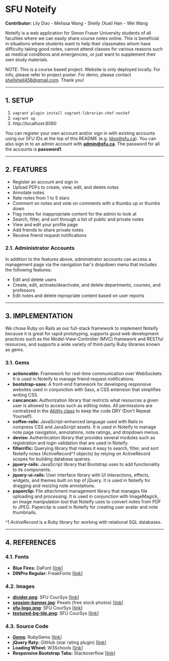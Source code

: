 # SFU Noteify

**Contributor:** Lily Doo - Melissa Wang - Shelly (Xue) Han - Wei Wang

Noteify is a web application for Simon Fraser University students of all faculties where we can easily share course notes online. This is beneficial in situations where students want to help their classmates whom have difficulty taking good notes, cannot attend classes for various reasons such as medical conditions and emergencies, or just want to supplement their own study materials.

NOTE: This is a course based project. Website is only deployed locally. For info, please refer to project poster. For demo, please contact shellshell456@gmail.com. Thank you!

---

## 1. SETUP

1. `vagrant plugin install vagrant-librarian-chef-nochef`
2. `vagrant up`
3. http://localhost:8080  

You can register your own account and/or sign in with existing accounts using our SFU IDs at the top of this README (e.g. ldoo@sfu.ca). You can also sign in to an admin account with **admin@sfu.ca**. The password for all the accounts is **password1**.

---

## 2. FEATURES

- Register an account and sign in
- Upload PDFs to create, view, edit, and delete notes
- Annotate notes
- Rate notes from 1 to 5 stars
- Comment on notes and vote on comments with a thumbs up or thumbs down
- Flag notes for inappropriate content for the admin to look at
- Search, filter, and sort through a list of public and private notes
- View and edit your profile page
- Add friends to share private notes
- Receive friend request notifications

### 2.1. Administrator Accounts

In addition to the features above, administrator accounts can access a management page via the navigation bar's dropdown menu that includes the following features:
- Edit and delete users
- Create, edit, activate/deactivate, and delete departments, courses, and professors
- Edit notes and delete inpropriate content based on user reports

---

## 3. IMPLEMENTATION

We chose Ruby on Rails as our full-stack framework to implement Noteify because it is great for rapid prototyping, supports good web development practices such as the Model-View-Controller (MVC) framework and RESTful resources, and supports a wide variety of third-party Ruby libraries known as gems.

### 3.1. Gems

- **actioncable:** Framework for real-time communication over WebSockets. It is used in Noteify to manage friend request notifications.
- **bootstrap-sass:** A front-end framework for developing responsive websites used in conjunction with Sass, a CSS extension that simplifies writing CSS.
- **cancancan:** Authorization library that restricts what resources a given user is allowed to access such as editing notes. All permissions are centralized in the [Ability class](/app/models/ability.rb) to keep the code DRY (Don’t Repeat Yourself).
- **coffee-rails:** JavaScript-enhanced language used with Rails to compress CSS and JavaScript assets. It is used in Noteify to manage note page navigation, annotations, note ratings, and dropdown menus.
- **devise:** Authentication library that provides several modules such as registration and login validation that are used in Noteify.
- **filterrific:** Querying library that makes it easy to search, filter, and sort Noteify notes (ActiveRecord^1 objects) by relying on ActiveRecord scopes for building database queries.
- **jquery-rails:** JavaScript library that Bootstrap uses to add functionality to its components.
- **jquery-ui-rails:** User interface library with UI interactions, effects, widgets, and themes built on top of jQuery. It is used in Noteify for dragging and resizing note annotations.
- **paperclip:** File attachment management library that manages file uploading and processing. It is used in conjunction with ImageMagick, an image manipulation tool that Noteify uses to convert notes from PDF to JPEG. Paperclip is used in Noteify for creating user avatar and note thumbnails.

^1 *ActiveRecord* is a Ruby library for working with relational SQL databases.

---

## 4. REFERENCES

### 4.1. Fonts
- **Blue Fires:** DaFont [[link](http://www.dafont.com/blue-fires.font)]
- **DINPro Regular:** FreakFonts [[link](http://freakfonts.com/free/dinproregular2320.html)]

### 4.2. Images
- [**divider.png**](/app/assets/images/divider.png): SFU CourSys [[link](https://cas.sfu.ca/cas/login)]
- [**session-banner.jpg**](/app/assets/images/session-banner.jpg): Pexels (free stock photos) [[link](https://static.pexels.com/photos/7096/people-woman-coffee-meeting.jpg)]
- [**sfu-logo.png**](/app/assets/images/sfu-logo.png): SFU CourSys [[link](https://cas.sfu.ca/cas/login)]
- [**textured-bg-tile.png**](/app/assets/images/textured-bg-tile.png): SFU CourSys [[link](https://cas.sfu.ca/cas/login)]

### 4.3. Source Code
- [**Gems**](Gemfile): RubyGems [[link](https://rubygems.org/)]
- **jQuery Raty:**  GitHub (star rating plugin) [[link](https://github.com/wbotelhos/raty)]
- **Loading Wheel:** W3Schools [[link](https://www.w3schools.com/howto/howto_css_loader.asp)]
- **Responsive Bootstrap Tabs:** Stackoverflow [[link](https://stackoverflow.com/questions/25855428/make-bootstrap-3-tabs-responsive)]
